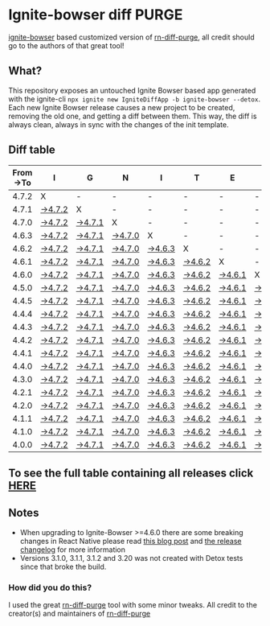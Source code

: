 # Ignite-bowser diff PURGE

[ignite-bowser](https://github.com/infinitered/ignite-bowser) based customized version of [rn-diff-purge](https://github.com/react-native-community/rn-diff-purge/), all credit should go to the authors of that great tool!

## What?

This repository exposes an untouched Ignite Bowser based app generated with the ignite-cli
`npx ignite new IgniteDiffApp -b ignite-bowser --detox`. Each new Ignite Bowser release causes a new project to be created, removing the old one, and getting a diff between them. This way, the diff is always clean, always in sync with the changes of the init template.

## Diff table

| From->To | I                                                                                                  | G                                                                                                  | N                                                                                                  | I                                                                                                  | T                                                                                                  | E                                                                                                  | B                                                                                                  | O                                                                                                  | W                                                                                                  | S                                                                                                  | E                                                                                                  | R                                                                                                  |                                                                                                    |                                                                                                    |                                                                                                    |                                                                                                    |                                                                                                    |                                                                                                    |                                                                                                    |     |
| -------- | -------------------------------------------------------------------------------------------------- | -------------------------------------------------------------------------------------------------- | -------------------------------------------------------------------------------------------------- | -------------------------------------------------------------------------------------------------- | -------------------------------------------------------------------------------------------------- | -------------------------------------------------------------------------------------------------- | -------------------------------------------------------------------------------------------------- | -------------------------------------------------------------------------------------------------- | -------------------------------------------------------------------------------------------------- | -------------------------------------------------------------------------------------------------- | -------------------------------------------------------------------------------------------------- | -------------------------------------------------------------------------------------------------- | -------------------------------------------------------------------------------------------------- | -------------------------------------------------------------------------------------------------- | -------------------------------------------------------------------------------------------------- | -------------------------------------------------------------------------------------------------- | -------------------------------------------------------------------------------------------------- | -------------------------------------------------------------------------------------------------- | -------------------------------------------------------------------------------------------------- | --- |
| 4.7.2    | X                                                                                                  | -                                                                                                  | -                                                                                                  | -                                                                                                  | -                                                                                                  | -                                                                                                  | -                                                                                                  | -                                                                                                  | -                                                                                                  | -                                                                                                  | -                                                                                                  | -                                                                                                  | -                                                                                                  | -                                                                                                  | -                                                                                                  | -                                                                                                  | -                                                                                                  | -                                                                                                  | -                                                                                                  | -   |
| 4.7.1    | [->4.7.2](https://github.com/nirre7/ignite-bowser-diff-purge/compare/release/4.7.1..release/4.7.2) | X                                                                                                  | -                                                                                                  | -                                                                                                  | -                                                                                                  | -                                                                                                  | -                                                                                                  | -                                                                                                  | -                                                                                                  | -                                                                                                  | -                                                                                                  | -                                                                                                  | -                                                                                                  | -                                                                                                  | -                                                                                                  | -                                                                                                  | -                                                                                                  | -                                                                                                  | -                                                                                                  | -   |
| 4.7.0    | [->4.7.2](https://github.com/nirre7/ignite-bowser-diff-purge/compare/release/4.7.0..release/4.7.2) | [->4.7.1](https://github.com/nirre7/ignite-bowser-diff-purge/compare/release/4.7.0..release/4.7.1) | X                                                                                                  | -                                                                                                  | -                                                                                                  | -                                                                                                  | -                                                                                                  | -                                                                                                  | -                                                                                                  | -                                                                                                  | -                                                                                                  | -                                                                                                  | -                                                                                                  | -                                                                                                  | -                                                                                                  | -                                                                                                  | -                                                                                                  | -                                                                                                  | -                                                                                                  | -   |
| 4.6.3    | [->4.7.2](https://github.com/nirre7/ignite-bowser-diff-purge/compare/release/4.6.3..release/4.7.2) | [->4.7.1](https://github.com/nirre7/ignite-bowser-diff-purge/compare/release/4.6.3..release/4.7.1) | [->4.7.0](https://github.com/nirre7/ignite-bowser-diff-purge/compare/release/4.6.3..release/4.7.0) | X                                                                                                  | -                                                                                                  | -                                                                                                  | -                                                                                                  | -                                                                                                  | -                                                                                                  | -                                                                                                  | -                                                                                                  | -                                                                                                  | -                                                                                                  | -                                                                                                  | -                                                                                                  | -                                                                                                  | -                                                                                                  | -                                                                                                  | -                                                                                                  | -   |
| 4.6.2    | [->4.7.2](https://github.com/nirre7/ignite-bowser-diff-purge/compare/release/4.6.2..release/4.7.2) | [->4.7.1](https://github.com/nirre7/ignite-bowser-diff-purge/compare/release/4.6.2..release/4.7.1) | [->4.7.0](https://github.com/nirre7/ignite-bowser-diff-purge/compare/release/4.6.2..release/4.7.0) | [->4.6.3](https://github.com/nirre7/ignite-bowser-diff-purge/compare/release/4.6.2..release/4.6.3) | X                                                                                                  | -                                                                                                  | -                                                                                                  | -                                                                                                  | -                                                                                                  | -                                                                                                  | -                                                                                                  | -                                                                                                  | -                                                                                                  | -                                                                                                  | -                                                                                                  | -                                                                                                  | -                                                                                                  | -                                                                                                  | -                                                                                                  | -   |
| 4.6.1    | [->4.7.2](https://github.com/nirre7/ignite-bowser-diff-purge/compare/release/4.6.1..release/4.7.2) | [->4.7.1](https://github.com/nirre7/ignite-bowser-diff-purge/compare/release/4.6.1..release/4.7.1) | [->4.7.0](https://github.com/nirre7/ignite-bowser-diff-purge/compare/release/4.6.1..release/4.7.0) | [->4.6.3](https://github.com/nirre7/ignite-bowser-diff-purge/compare/release/4.6.1..release/4.6.3) | [->4.6.2](https://github.com/nirre7/ignite-bowser-diff-purge/compare/release/4.6.1..release/4.6.2) | X                                                                                                  | -                                                                                                  | -                                                                                                  | -                                                                                                  | -                                                                                                  | -                                                                                                  | -                                                                                                  | -                                                                                                  | -                                                                                                  | -                                                                                                  | -                                                                                                  | -                                                                                                  | -                                                                                                  | -                                                                                                  | -   |
| 4.6.0    | [->4.7.2](https://github.com/nirre7/ignite-bowser-diff-purge/compare/release/4.6.0..release/4.7.2) | [->4.7.1](https://github.com/nirre7/ignite-bowser-diff-purge/compare/release/4.6.0..release/4.7.1) | [->4.7.0](https://github.com/nirre7/ignite-bowser-diff-purge/compare/release/4.6.0..release/4.7.0) | [->4.6.3](https://github.com/nirre7/ignite-bowser-diff-purge/compare/release/4.6.0..release/4.6.3) | [->4.6.2](https://github.com/nirre7/ignite-bowser-diff-purge/compare/release/4.6.0..release/4.6.2) | [->4.6.1](https://github.com/nirre7/ignite-bowser-diff-purge/compare/release/4.6.0..release/4.6.1) | X                                                                                                  | -                                                                                                  | -                                                                                                  | -                                                                                                  | -                                                                                                  | -                                                                                                  | -                                                                                                  | -                                                                                                  | -                                                                                                  | -                                                                                                  | -                                                                                                  | -                                                                                                  | -                                                                                                  | -   |
| 4.5.0    | [->4.7.2](https://github.com/nirre7/ignite-bowser-diff-purge/compare/release/4.5.0..release/4.7.2) | [->4.7.1](https://github.com/nirre7/ignite-bowser-diff-purge/compare/release/4.5.0..release/4.7.1) | [->4.7.0](https://github.com/nirre7/ignite-bowser-diff-purge/compare/release/4.5.0..release/4.7.0) | [->4.6.3](https://github.com/nirre7/ignite-bowser-diff-purge/compare/release/4.5.0..release/4.6.3) | [->4.6.2](https://github.com/nirre7/ignite-bowser-diff-purge/compare/release/4.5.0..release/4.6.2) | [->4.6.1](https://github.com/nirre7/ignite-bowser-diff-purge/compare/release/4.5.0..release/4.6.1) | [->4.6.0](https://github.com/nirre7/ignite-bowser-diff-purge/compare/release/4.5.0..release/4.6.0) | X                                                                                                  | -                                                                                                  | -                                                                                                  | -                                                                                                  | -                                                                                                  | -                                                                                                  | -                                                                                                  | -                                                                                                  | -                                                                                                  | -                                                                                                  | -                                                                                                  | -                                                                                                  | -   |
| 4.4.5    | [->4.7.2](https://github.com/nirre7/ignite-bowser-diff-purge/compare/release/4.4.5..release/4.7.2) | [->4.7.1](https://github.com/nirre7/ignite-bowser-diff-purge/compare/release/4.4.5..release/4.7.1) | [->4.7.0](https://github.com/nirre7/ignite-bowser-diff-purge/compare/release/4.4.5..release/4.7.0) | [->4.6.3](https://github.com/nirre7/ignite-bowser-diff-purge/compare/release/4.4.5..release/4.6.3) | [->4.6.2](https://github.com/nirre7/ignite-bowser-diff-purge/compare/release/4.4.5..release/4.6.2) | [->4.6.1](https://github.com/nirre7/ignite-bowser-diff-purge/compare/release/4.4.5..release/4.6.1) | [->4.6.0](https://github.com/nirre7/ignite-bowser-diff-purge/compare/release/4.4.5..release/4.6.0) | [->4.5.0](https://github.com/nirre7/ignite-bowser-diff-purge/compare/release/4.4.5..release/4.5.0) | X                                                                                                  | -                                                                                                  | -                                                                                                  | -                                                                                                  | -                                                                                                  | -                                                                                                  | -                                                                                                  | -                                                                                                  | -                                                                                                  | -                                                                                                  | -                                                                                                  | -   |
| 4.4.4    | [->4.7.2](https://github.com/nirre7/ignite-bowser-diff-purge/compare/release/4.4.4..release/4.7.2) | [->4.7.1](https://github.com/nirre7/ignite-bowser-diff-purge/compare/release/4.4.4..release/4.7.1) | [->4.7.0](https://github.com/nirre7/ignite-bowser-diff-purge/compare/release/4.4.4..release/4.7.0) | [->4.6.3](https://github.com/nirre7/ignite-bowser-diff-purge/compare/release/4.4.4..release/4.6.3) | [->4.6.2](https://github.com/nirre7/ignite-bowser-diff-purge/compare/release/4.4.4..release/4.6.2) | [->4.6.1](https://github.com/nirre7/ignite-bowser-diff-purge/compare/release/4.4.4..release/4.6.1) | [->4.6.0](https://github.com/nirre7/ignite-bowser-diff-purge/compare/release/4.4.4..release/4.6.0) | [->4.5.0](https://github.com/nirre7/ignite-bowser-diff-purge/compare/release/4.4.4..release/4.5.0) | [->4.4.5](https://github.com/nirre7/ignite-bowser-diff-purge/compare/release/4.4.4..release/4.4.5) | X                                                                                                  | -                                                                                                  | -                                                                                                  | -                                                                                                  | -                                                                                                  | -                                                                                                  | -                                                                                                  | -                                                                                                  | -                                                                                                  | -                                                                                                  | -   |
| 4.4.3    | [->4.7.2](https://github.com/nirre7/ignite-bowser-diff-purge/compare/release/4.4.3..release/4.7.2) | [->4.7.1](https://github.com/nirre7/ignite-bowser-diff-purge/compare/release/4.4.3..release/4.7.1) | [->4.7.0](https://github.com/nirre7/ignite-bowser-diff-purge/compare/release/4.4.3..release/4.7.0) | [->4.6.3](https://github.com/nirre7/ignite-bowser-diff-purge/compare/release/4.4.3..release/4.6.3) | [->4.6.2](https://github.com/nirre7/ignite-bowser-diff-purge/compare/release/4.4.3..release/4.6.2) | [->4.6.1](https://github.com/nirre7/ignite-bowser-diff-purge/compare/release/4.4.3..release/4.6.1) | [->4.6.0](https://github.com/nirre7/ignite-bowser-diff-purge/compare/release/4.4.3..release/4.6.0) | [->4.5.0](https://github.com/nirre7/ignite-bowser-diff-purge/compare/release/4.4.3..release/4.5.0) | [->4.4.5](https://github.com/nirre7/ignite-bowser-diff-purge/compare/release/4.4.3..release/4.4.5) | [->4.4.4](https://github.com/nirre7/ignite-bowser-diff-purge/compare/release/4.4.3..release/4.4.4) | X                                                                                                  | -                                                                                                  | -                                                                                                  | -                                                                                                  | -                                                                                                  | -                                                                                                  | -                                                                                                  | -                                                                                                  | -                                                                                                  | -   |
| 4.4.2    | [->4.7.2](https://github.com/nirre7/ignite-bowser-diff-purge/compare/release/4.4.2..release/4.7.2) | [->4.7.1](https://github.com/nirre7/ignite-bowser-diff-purge/compare/release/4.4.2..release/4.7.1) | [->4.7.0](https://github.com/nirre7/ignite-bowser-diff-purge/compare/release/4.4.2..release/4.7.0) | [->4.6.3](https://github.com/nirre7/ignite-bowser-diff-purge/compare/release/4.4.2..release/4.6.3) | [->4.6.2](https://github.com/nirre7/ignite-bowser-diff-purge/compare/release/4.4.2..release/4.6.2) | [->4.6.1](https://github.com/nirre7/ignite-bowser-diff-purge/compare/release/4.4.2..release/4.6.1) | [->4.6.0](https://github.com/nirre7/ignite-bowser-diff-purge/compare/release/4.4.2..release/4.6.0) | [->4.5.0](https://github.com/nirre7/ignite-bowser-diff-purge/compare/release/4.4.2..release/4.5.0) | [->4.4.5](https://github.com/nirre7/ignite-bowser-diff-purge/compare/release/4.4.2..release/4.4.5) | [->4.4.4](https://github.com/nirre7/ignite-bowser-diff-purge/compare/release/4.4.2..release/4.4.4) | [->4.4.3](https://github.com/nirre7/ignite-bowser-diff-purge/compare/release/4.4.2..release/4.4.3) | X                                                                                                  | -                                                                                                  | -                                                                                                  | -                                                                                                  | -                                                                                                  | -                                                                                                  | -                                                                                                  | -                                                                                                  | -   |
| 4.4.1    | [->4.7.2](https://github.com/nirre7/ignite-bowser-diff-purge/compare/release/4.4.1..release/4.7.2) | [->4.7.1](https://github.com/nirre7/ignite-bowser-diff-purge/compare/release/4.4.1..release/4.7.1) | [->4.7.0](https://github.com/nirre7/ignite-bowser-diff-purge/compare/release/4.4.1..release/4.7.0) | [->4.6.3](https://github.com/nirre7/ignite-bowser-diff-purge/compare/release/4.4.1..release/4.6.3) | [->4.6.2](https://github.com/nirre7/ignite-bowser-diff-purge/compare/release/4.4.1..release/4.6.2) | [->4.6.1](https://github.com/nirre7/ignite-bowser-diff-purge/compare/release/4.4.1..release/4.6.1) | [->4.6.0](https://github.com/nirre7/ignite-bowser-diff-purge/compare/release/4.4.1..release/4.6.0) | [->4.5.0](https://github.com/nirre7/ignite-bowser-diff-purge/compare/release/4.4.1..release/4.5.0) | [->4.4.5](https://github.com/nirre7/ignite-bowser-diff-purge/compare/release/4.4.1..release/4.4.5) | [->4.4.4](https://github.com/nirre7/ignite-bowser-diff-purge/compare/release/4.4.1..release/4.4.4) | [->4.4.3](https://github.com/nirre7/ignite-bowser-diff-purge/compare/release/4.4.1..release/4.4.3) | [->4.4.2](https://github.com/nirre7/ignite-bowser-diff-purge/compare/release/4.4.1..release/4.4.2) | X                                                                                                  | -                                                                                                  | -                                                                                                  | -                                                                                                  | -                                                                                                  | -                                                                                                  | -                                                                                                  | -   |
| 4.4.0    | [->4.7.2](https://github.com/nirre7/ignite-bowser-diff-purge/compare/release/4.4.0..release/4.7.2) | [->4.7.1](https://github.com/nirre7/ignite-bowser-diff-purge/compare/release/4.4.0..release/4.7.1) | [->4.7.0](https://github.com/nirre7/ignite-bowser-diff-purge/compare/release/4.4.0..release/4.7.0) | [->4.6.3](https://github.com/nirre7/ignite-bowser-diff-purge/compare/release/4.4.0..release/4.6.3) | [->4.6.2](https://github.com/nirre7/ignite-bowser-diff-purge/compare/release/4.4.0..release/4.6.2) | [->4.6.1](https://github.com/nirre7/ignite-bowser-diff-purge/compare/release/4.4.0..release/4.6.1) | [->4.6.0](https://github.com/nirre7/ignite-bowser-diff-purge/compare/release/4.4.0..release/4.6.0) | [->4.5.0](https://github.com/nirre7/ignite-bowser-diff-purge/compare/release/4.4.0..release/4.5.0) | [->4.4.5](https://github.com/nirre7/ignite-bowser-diff-purge/compare/release/4.4.0..release/4.4.5) | [->4.4.4](https://github.com/nirre7/ignite-bowser-diff-purge/compare/release/4.4.0..release/4.4.4) | [->4.4.3](https://github.com/nirre7/ignite-bowser-diff-purge/compare/release/4.4.0..release/4.4.3) | [->4.4.2](https://github.com/nirre7/ignite-bowser-diff-purge/compare/release/4.4.0..release/4.4.2) | [->4.4.1](https://github.com/nirre7/ignite-bowser-diff-purge/compare/release/4.4.0..release/4.4.1) | X                                                                                                  | -                                                                                                  | -                                                                                                  | -                                                                                                  | -                                                                                                  | -                                                                                                  | -   |
| 4.3.0    | [->4.7.2](https://github.com/nirre7/ignite-bowser-diff-purge/compare/release/4.3.0..release/4.7.2) | [->4.7.1](https://github.com/nirre7/ignite-bowser-diff-purge/compare/release/4.3.0..release/4.7.1) | [->4.7.0](https://github.com/nirre7/ignite-bowser-diff-purge/compare/release/4.3.0..release/4.7.0) | [->4.6.3](https://github.com/nirre7/ignite-bowser-diff-purge/compare/release/4.3.0..release/4.6.3) | [->4.6.2](https://github.com/nirre7/ignite-bowser-diff-purge/compare/release/4.3.0..release/4.6.2) | [->4.6.1](https://github.com/nirre7/ignite-bowser-diff-purge/compare/release/4.3.0..release/4.6.1) | [->4.6.0](https://github.com/nirre7/ignite-bowser-diff-purge/compare/release/4.3.0..release/4.6.0) | [->4.5.0](https://github.com/nirre7/ignite-bowser-diff-purge/compare/release/4.3.0..release/4.5.0) | [->4.4.5](https://github.com/nirre7/ignite-bowser-diff-purge/compare/release/4.3.0..release/4.4.5) | [->4.4.4](https://github.com/nirre7/ignite-bowser-diff-purge/compare/release/4.3.0..release/4.4.4) | [->4.4.3](https://github.com/nirre7/ignite-bowser-diff-purge/compare/release/4.3.0..release/4.4.3) | [->4.4.2](https://github.com/nirre7/ignite-bowser-diff-purge/compare/release/4.3.0..release/4.4.2) | [->4.4.1](https://github.com/nirre7/ignite-bowser-diff-purge/compare/release/4.3.0..release/4.4.1) | [->4.4.0](https://github.com/nirre7/ignite-bowser-diff-purge/compare/release/4.3.0..release/4.4.0) | X                                                                                                  | -                                                                                                  | -                                                                                                  | -                                                                                                  | -                                                                                                  | -   |
| 4.2.1    | [->4.7.2](https://github.com/nirre7/ignite-bowser-diff-purge/compare/release/4.2.1..release/4.7.2) | [->4.7.1](https://github.com/nirre7/ignite-bowser-diff-purge/compare/release/4.2.1..release/4.7.1) | [->4.7.0](https://github.com/nirre7/ignite-bowser-diff-purge/compare/release/4.2.1..release/4.7.0) | [->4.6.3](https://github.com/nirre7/ignite-bowser-diff-purge/compare/release/4.2.1..release/4.6.3) | [->4.6.2](https://github.com/nirre7/ignite-bowser-diff-purge/compare/release/4.2.1..release/4.6.2) | [->4.6.1](https://github.com/nirre7/ignite-bowser-diff-purge/compare/release/4.2.1..release/4.6.1) | [->4.6.0](https://github.com/nirre7/ignite-bowser-diff-purge/compare/release/4.2.1..release/4.6.0) | [->4.5.0](https://github.com/nirre7/ignite-bowser-diff-purge/compare/release/4.2.1..release/4.5.0) | [->4.4.5](https://github.com/nirre7/ignite-bowser-diff-purge/compare/release/4.2.1..release/4.4.5) | [->4.4.4](https://github.com/nirre7/ignite-bowser-diff-purge/compare/release/4.2.1..release/4.4.4) | [->4.4.3](https://github.com/nirre7/ignite-bowser-diff-purge/compare/release/4.2.1..release/4.4.3) | [->4.4.2](https://github.com/nirre7/ignite-bowser-diff-purge/compare/release/4.2.1..release/4.4.2) | [->4.4.1](https://github.com/nirre7/ignite-bowser-diff-purge/compare/release/4.2.1..release/4.4.1) | [->4.4.0](https://github.com/nirre7/ignite-bowser-diff-purge/compare/release/4.2.1..release/4.4.0) | [->4.3.0](https://github.com/nirre7/ignite-bowser-diff-purge/compare/release/4.2.1..release/4.3.0) | X                                                                                                  | -                                                                                                  | -                                                                                                  | -                                                                                                  | -   |
| 4.2.0    | [->4.7.2](https://github.com/nirre7/ignite-bowser-diff-purge/compare/release/4.2.0..release/4.7.2) | [->4.7.1](https://github.com/nirre7/ignite-bowser-diff-purge/compare/release/4.2.0..release/4.7.1) | [->4.7.0](https://github.com/nirre7/ignite-bowser-diff-purge/compare/release/4.2.0..release/4.7.0) | [->4.6.3](https://github.com/nirre7/ignite-bowser-diff-purge/compare/release/4.2.0..release/4.6.3) | [->4.6.2](https://github.com/nirre7/ignite-bowser-diff-purge/compare/release/4.2.0..release/4.6.2) | [->4.6.1](https://github.com/nirre7/ignite-bowser-diff-purge/compare/release/4.2.0..release/4.6.1) | [->4.6.0](https://github.com/nirre7/ignite-bowser-diff-purge/compare/release/4.2.0..release/4.6.0) | [->4.5.0](https://github.com/nirre7/ignite-bowser-diff-purge/compare/release/4.2.0..release/4.5.0) | [->4.4.5](https://github.com/nirre7/ignite-bowser-diff-purge/compare/release/4.2.0..release/4.4.5) | [->4.4.4](https://github.com/nirre7/ignite-bowser-diff-purge/compare/release/4.2.0..release/4.4.4) | [->4.4.3](https://github.com/nirre7/ignite-bowser-diff-purge/compare/release/4.2.0..release/4.4.3) | [->4.4.2](https://github.com/nirre7/ignite-bowser-diff-purge/compare/release/4.2.0..release/4.4.2) | [->4.4.1](https://github.com/nirre7/ignite-bowser-diff-purge/compare/release/4.2.0..release/4.4.1) | [->4.4.0](https://github.com/nirre7/ignite-bowser-diff-purge/compare/release/4.2.0..release/4.4.0) | [->4.3.0](https://github.com/nirre7/ignite-bowser-diff-purge/compare/release/4.2.0..release/4.3.0) | [->4.2.1](https://github.com/nirre7/ignite-bowser-diff-purge/compare/release/4.2.0..release/4.2.1) | X                                                                                                  | -                                                                                                  | -                                                                                                  | -   |
| 4.1.1    | [->4.7.2](https://github.com/nirre7/ignite-bowser-diff-purge/compare/release/4.1.1..release/4.7.2) | [->4.7.1](https://github.com/nirre7/ignite-bowser-diff-purge/compare/release/4.1.1..release/4.7.1) | [->4.7.0](https://github.com/nirre7/ignite-bowser-diff-purge/compare/release/4.1.1..release/4.7.0) | [->4.6.3](https://github.com/nirre7/ignite-bowser-diff-purge/compare/release/4.1.1..release/4.6.3) | [->4.6.2](https://github.com/nirre7/ignite-bowser-diff-purge/compare/release/4.1.1..release/4.6.2) | [->4.6.1](https://github.com/nirre7/ignite-bowser-diff-purge/compare/release/4.1.1..release/4.6.1) | [->4.6.0](https://github.com/nirre7/ignite-bowser-diff-purge/compare/release/4.1.1..release/4.6.0) | [->4.5.0](https://github.com/nirre7/ignite-bowser-diff-purge/compare/release/4.1.1..release/4.5.0) | [->4.4.5](https://github.com/nirre7/ignite-bowser-diff-purge/compare/release/4.1.1..release/4.4.5) | [->4.4.4](https://github.com/nirre7/ignite-bowser-diff-purge/compare/release/4.1.1..release/4.4.4) | [->4.4.3](https://github.com/nirre7/ignite-bowser-diff-purge/compare/release/4.1.1..release/4.4.3) | [->4.4.2](https://github.com/nirre7/ignite-bowser-diff-purge/compare/release/4.1.1..release/4.4.2) | [->4.4.1](https://github.com/nirre7/ignite-bowser-diff-purge/compare/release/4.1.1..release/4.4.1) | [->4.4.0](https://github.com/nirre7/ignite-bowser-diff-purge/compare/release/4.1.1..release/4.4.0) | [->4.3.0](https://github.com/nirre7/ignite-bowser-diff-purge/compare/release/4.1.1..release/4.3.0) | [->4.2.1](https://github.com/nirre7/ignite-bowser-diff-purge/compare/release/4.1.1..release/4.2.1) | [->4.2.0](https://github.com/nirre7/ignite-bowser-diff-purge/compare/release/4.1.1..release/4.2.0) | X                                                                                                  | -                                                                                                  | -   |
| 4.1.0    | [->4.7.2](https://github.com/nirre7/ignite-bowser-diff-purge/compare/release/4.1.0..release/4.7.2) | [->4.7.1](https://github.com/nirre7/ignite-bowser-diff-purge/compare/release/4.1.0..release/4.7.1) | [->4.7.0](https://github.com/nirre7/ignite-bowser-diff-purge/compare/release/4.1.0..release/4.7.0) | [->4.6.3](https://github.com/nirre7/ignite-bowser-diff-purge/compare/release/4.1.0..release/4.6.3) | [->4.6.2](https://github.com/nirre7/ignite-bowser-diff-purge/compare/release/4.1.0..release/4.6.2) | [->4.6.1](https://github.com/nirre7/ignite-bowser-diff-purge/compare/release/4.1.0..release/4.6.1) | [->4.6.0](https://github.com/nirre7/ignite-bowser-diff-purge/compare/release/4.1.0..release/4.6.0) | [->4.5.0](https://github.com/nirre7/ignite-bowser-diff-purge/compare/release/4.1.0..release/4.5.0) | [->4.4.5](https://github.com/nirre7/ignite-bowser-diff-purge/compare/release/4.1.0..release/4.4.5) | [->4.4.4](https://github.com/nirre7/ignite-bowser-diff-purge/compare/release/4.1.0..release/4.4.4) | [->4.4.3](https://github.com/nirre7/ignite-bowser-diff-purge/compare/release/4.1.0..release/4.4.3) | [->4.4.2](https://github.com/nirre7/ignite-bowser-diff-purge/compare/release/4.1.0..release/4.4.2) | [->4.4.1](https://github.com/nirre7/ignite-bowser-diff-purge/compare/release/4.1.0..release/4.4.1) | [->4.4.0](https://github.com/nirre7/ignite-bowser-diff-purge/compare/release/4.1.0..release/4.4.0) | [->4.3.0](https://github.com/nirre7/ignite-bowser-diff-purge/compare/release/4.1.0..release/4.3.0) | [->4.2.1](https://github.com/nirre7/ignite-bowser-diff-purge/compare/release/4.1.0..release/4.2.1) | [->4.2.0](https://github.com/nirre7/ignite-bowser-diff-purge/compare/release/4.1.0..release/4.2.0) | [->4.1.1](https://github.com/nirre7/ignite-bowser-diff-purge/compare/release/4.1.0..release/4.1.1) | X                                                                                                  | -   |
| 4.0.0    | [->4.7.2](https://github.com/nirre7/ignite-bowser-diff-purge/compare/release/4.0.0..release/4.7.2) | [->4.7.1](https://github.com/nirre7/ignite-bowser-diff-purge/compare/release/4.0.0..release/4.7.1) | [->4.7.0](https://github.com/nirre7/ignite-bowser-diff-purge/compare/release/4.0.0..release/4.7.0) | [->4.6.3](https://github.com/nirre7/ignite-bowser-diff-purge/compare/release/4.0.0..release/4.6.3) | [->4.6.2](https://github.com/nirre7/ignite-bowser-diff-purge/compare/release/4.0.0..release/4.6.2) | [->4.6.1](https://github.com/nirre7/ignite-bowser-diff-purge/compare/release/4.0.0..release/4.6.1) | [->4.6.0](https://github.com/nirre7/ignite-bowser-diff-purge/compare/release/4.0.0..release/4.6.0) | [->4.5.0](https://github.com/nirre7/ignite-bowser-diff-purge/compare/release/4.0.0..release/4.5.0) | [->4.4.5](https://github.com/nirre7/ignite-bowser-diff-purge/compare/release/4.0.0..release/4.4.5) | [->4.4.4](https://github.com/nirre7/ignite-bowser-diff-purge/compare/release/4.0.0..release/4.4.4) | [->4.4.3](https://github.com/nirre7/ignite-bowser-diff-purge/compare/release/4.0.0..release/4.4.3) | [->4.4.2](https://github.com/nirre7/ignite-bowser-diff-purge/compare/release/4.0.0..release/4.4.2) | [->4.4.1](https://github.com/nirre7/ignite-bowser-diff-purge/compare/release/4.0.0..release/4.4.1) | [->4.4.0](https://github.com/nirre7/ignite-bowser-diff-purge/compare/release/4.0.0..release/4.4.0) | [->4.3.0](https://github.com/nirre7/ignite-bowser-diff-purge/compare/release/4.0.0..release/4.3.0) | [->4.2.1](https://github.com/nirre7/ignite-bowser-diff-purge/compare/release/4.0.0..release/4.2.1) | [->4.2.0](https://github.com/nirre7/ignite-bowser-diff-purge/compare/release/4.0.0..release/4.2.0) | [->4.1.1](https://github.com/nirre7/ignite-bowser-diff-purge/compare/release/4.0.0..release/4.1.1) | [->4.1.0](https://github.com/nirre7/ignite-bowser-diff-purge/compare/release/4.0.0..release/4.1.0) | X   |

## To see the full table containing all releases click [HERE](https://nirre7.github.io/ignite-bowser-diff-purge/)

## Notes

- When upgrading to Ignite-Bowser >=4.6.0 there are some breaking changes in React Native please read [this blog post](https://facebook.github.io/react-native/blog/2019/07/03/version-60) and [the release changelog](https://github.com/react-native-community/releases/blob/master/CHANGELOG.md#060) for more information
- Versions 3.1.0, 3.1.1, 3.1.2 and 3.20 was not created with Detox tests since that broke the build.

### How did you do this?

I used the great [rn-diff-purge](https://github.com/react-native-community/rn-diff-purge/) tool with some minor tweaks. 
All credit to the creator(s) and maintainers of [rn-diff-purge](https://github.com/react-native-community/rn-diff-purge/)

